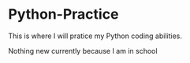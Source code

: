 # Python-Practice

This is where I will pratice my Python coding abilities.

Nothing new currently because I am in school
